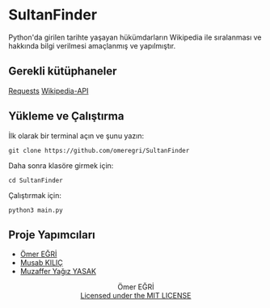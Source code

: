 # SultanFinder

Python'da girilen tarihte yaşayan hükümdarların Wikipedia ile sıralanması ve hakkında bilgi verilmesi amaçlanmış ve yapılmıştır.

## Gerekli kütüphaneler
[Requests](https://pypi.org/project/requests/)
[Wikipedia-API](https://pypi.org/project/Wikipedia-API/)

## Yükleme ve Çalıştırma
İlk olarak bir terminal açın ve şunu yazın:

    git clone https://github.com/omeregri/SultanFinder
Daha sonra klasöre girmek için:

    cd SultanFinder
   Çalıştırmak için:


    python3 main.py

					
## Proje Yapımcıları

 - [Ömer EĞRİ](https://github.com/omeregri)
 - [Musab KILIÇ](https://github.com/musabkilic)
 - [Muzaffer Yağız YASAK](https://github.com/codermyagiz)

<p align="center">
	Ömer EĞRİ <br>
	<a href="https://github.com/omeregri/SultanFinder/blob/master/LICENSE">Licensed under the MIT LICENSE</a>
<p>
